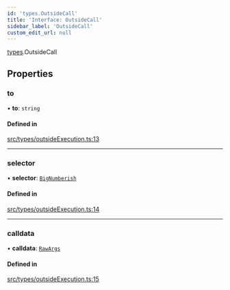 ```yaml
---
id: 'types.OutsideCall'
title: 'Interface: OutsideCall'
sidebar_label: 'OutsideCall'
custom_edit_url: null
---
```


[types](../namespaces/types.md).OutsideCall

## Properties

### to

• **to**: `string`

#### Defined in

[src/types/outsideExecution.ts:13](https://github.com/starknet-io/starknet.js/blob/v6.24.1/src/types/outsideExecution.ts#L13)

---

### selector

• **selector**: [`BigNumberish`](../namespaces/types.md#bignumberish)

#### Defined in

[src/types/outsideExecution.ts:14](https://github.com/starknet-io/starknet.js/blob/v6.24.1/src/types/outsideExecution.ts#L14)

---

### calldata

• **calldata**: [`RawArgs`](../namespaces/types.md#rawargs)

#### Defined in

[src/types/outsideExecution.ts:15](https://github.com/starknet-io/starknet.js/blob/v6.24.1/src/types/outsideExecution.ts#L15)
